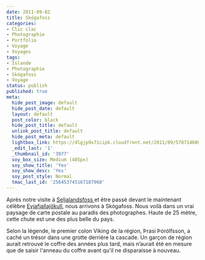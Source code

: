 ```yaml
---
date: 2011-09-02
title: Skógafoss
categories:
- Clic clac
- Photographie
- Portfolio
- Voyage
- Voyages
tags:
- Islande
- Photographie
- Skógafoss
- Voyage
status: publish
published: true
meta:
  hide_post_image: default
  hide_post_date: default
  layout: default
  post_color: black
  hide_post_title: default
  unlink_post_title: default
  hide_post_meta: default
  lightbox_link: https://dlgjp9x71cipk.cloudfront.net/2011/09/5787146006_2dc9e7a20c_b2.jpg
  _edit_last: '1'
  _thumbnail_id: '3977'
  soy_box_size: Medium (485px)
  soy_show_title: 'Yes'
  soy_show_desc: 'Yes'
  soy_post_style: Normal
  tmac_last_id: '256453745167187968'
---
```

Après notre visite à <a href="https://www.clicclac.ch/2011/09/01/seljalandsfoss/">Seljalandsfoss </a>et être passé devant le maintenant célèbre <a title="Eruption du Eyjafjallajökull sur Wikipedia" href="https://en.wikipedia.org/wiki/2010_eruptions_of_Eyjafjallaj%C3%B6kull">Eyjafjallajökull</a>, nous arrivons à Skógafoss. Nous voilà dans un vrai paysage de carte postale au paradis des photographes. Haute de 25 mètre, cette chute est une des plus belle du pays.<!--more-->

Selon la légende, le premier colon Viking de la région, Þrasi Þórólfsson, a caché un trésor dans une grotte derrière la cascade. Un garçon de région aurait retrouvé le coffre des années plus tard, mais n’aurait été en mesure que de saisir l'anneau du coffre avant qu'il ne disparaisse à nouveau.
